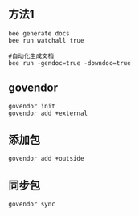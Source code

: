 ## 方法1
```
bee generate docs
bee run watchall true

#自动化生成文档
bee run -gendoc=true -downdoc=true
```
## govendor
```
govendor init
govendor add +external
```
## 添加包
```
govendor add +outside
```
## 同步包
```
govendor sync
```